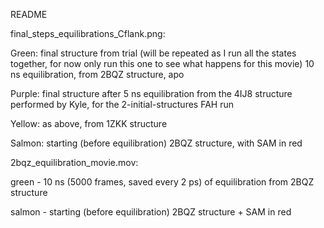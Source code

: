 README

final_steps_equilibrations_Cflank.png: 

Green: final structure from trial (will be repeated as I run all the states together, for now only run this one to see what happens for this movie) 10 ns equilibration, from 2BQZ structure, apo

Purple: final structure after 5 ns equilibration from the 4IJ8 structure performed by Kyle, for the 2-initial-structures FAH run

Yellow: as above, from 1ZKK structure

Salmon: starting (before equilibration) 2BQZ structure, with SAM in red

2bqz_equilibration_movie.mov: 

green - 10 ns (5000 frames, saved every 2 ps) of equilibration from 2BQZ structure

salmon - starting (before equilibration) 2BQZ structure + SAM in red
